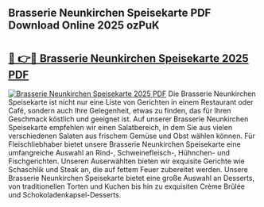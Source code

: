 ## Brasserie Neunkirchen Speisekarte PDF Download Online 2025 ozPuK

# <h2><a href="http://gcb6p1l.nevu.top/?p=Brasserie+Neunkirchen+Speisekarte">🔗 👉🔴 Brasserie Neunkirchen Speisekarte 2025 PDF</a></h2>

[![Brasserie Neunkirchen Speisekarte 2025 PDF](https://i.imgur.com/dBaPXMq.png)](http://gcb6p1l.nevu.top/?p=Brasserie+Neunkirchen+Speisekarte)
Die Brasserie Neunkirchen Speisekarte ist nicht nur eine Liste von Gerichten in einem Restaurant oder Café, sondern auch Ihre Gelegenheit, etwas zu finden, das für Ihren Geschmack köstlich und geeignet ist. Auf unserer Brasserie Neunkirchen Speisekarte empfehlen wir einen Salatbereich, in dem Sie aus vielen verschiedenen Salaten aus frischem Gemüse und Obst wählen können. Für Fleischliebhaber bietet unsere Brasserie Neunkirchen Speisekarte eine umfangreiche Auswahl an Rind-, Schweinefleisch-, Hühnchen- und Fischgerichten. Unseren Auserwählten bieten wir exquisite Gerichte wie Schaschlik und Steak an, die auf fettem Feuer zubereitet werden. Unsere Brasserie Neunkirchen Speisekarte bietet eine große Auswahl an Desserts, von traditionellen Torten und Kuchen bis hin zu exquisiten Crème Brûlée und Schokoladenkapsel-Desserts.

